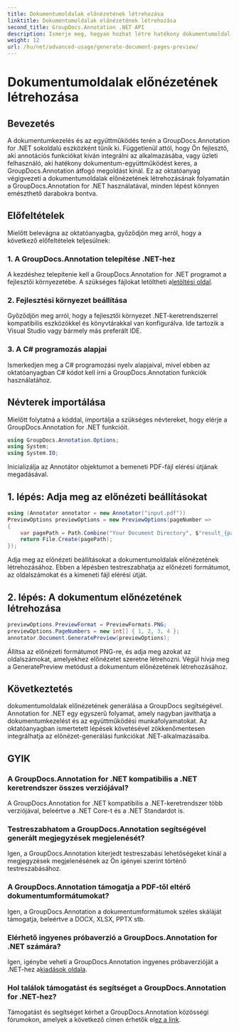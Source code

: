 ```yaml
---
title: Dokumentumoldalak előnézetének létrehozása
linktitle: Dokumentumoldalak előnézetének létrehozása
second_title: GroupDocs.Annotation .NET API
description: Ismerje meg, hogyan hozhat létre hatékony dokumentumoldal-előnézetet a GroupDocs.Annotation for .NET használatával. Fokozza dokumentumkezelési munkafolyamatait ezzel az átfogóval.
weight: 12
url: /hu/net/advanced-usage/generate-document-pages-preview/
---
```


# Dokumentumoldalak előnézetének létrehozása

## Bevezetés
A dokumentumkezelés és az együttműködés terén a GroupDocs.Annotation for .NET sokoldalú eszközként tűnik ki. Függetlenül attól, hogy Ön fejlesztő, aki annotációs funkciókat kíván integrálni az alkalmazásába, vagy üzleti felhasználó, aki hatékony dokumentum-együttműködést keres, a GroupDocs.Annotation átfogó megoldást kínál. Ez az oktatóanyag végigvezeti a dokumentumoldalak előnézetének létrehozásának folyamatán a GroupDocs.Annotation for .NET használatával, minden lépést könnyen emészthető darabokra bontva.
## Előfeltételek
Mielőtt belevágna az oktatóanyagba, győződjön meg arról, hogy a következő előfeltételek teljesülnek:
### 1. A GroupDocs.Annotation telepítése .NET-hez
 A kezdéshez telepítenie kell a GroupDocs.Annotation for .NET programot a fejlesztői környezetébe. A szükséges fájlokat letöltheti a[letöltési oldal](https://releases.groupdocs.com/annotation/net/).
### 2. Fejlesztési környezet beállítása
Győződjön meg arról, hogy a fejlesztői környezet .NET-keretrendszerrel kompatibilis eszközökkel és könyvtárakkal van konfigurálva. Ide tartozik a Visual Studio vagy bármely más preferált IDE.
### 3. A C# programozás alapjai
Ismerkedjen meg a C# programozási nyelv alapjaival, mivel ebben az oktatóanyagban C# kódot kell írni a GroupDocs.Annotation funkciók használatához.

## Névterek importálása
Mielőtt folytatná a kóddal, importálja a szükséges névtereket, hogy elérje a GroupDocs.Annotation for .NET funkcióit.

```csharp
using GroupDocs.Annotation.Options;
using System;
using System.IO;

```
Inicializálja az Annotátor objektumot a bemeneti PDF-fájl elérési útjának megadásával.
## 1. lépés: Adja meg az előnézeti beállításokat
```csharp
using (Annotator annotator = new Annotator("input.pdf"))
PreviewOptions previewOptions = new PreviewOptions(pageNumber =>
{
    var pagePath = Path.Combine("Your Document Directory", $"result_{pageNumber}.png");
    return File.Create(pagePath);
});
```
Adja meg az előnézeti beállításokat a dokumentumoldalak előnézetének létrehozásához. Ebben a lépésben testreszabhatja az előnézeti formátumot, az oldalszámokat és a kimeneti fájl elérési útját.
## 2. lépés: A dokumentum előnézetének létrehozása
```csharp
previewOptions.PreviewFormat = PreviewFormats.PNG;
previewOptions.PageNumbers = new int[] { 1, 2, 3, 4 };
annotator.Document.GeneratePreview(previewOptions);
```
Állítsa az előnézeti formátumot PNG-re, és adja meg azokat az oldalszámokat, amelyekhez előnézetet szeretne létrehozni. Végül hívja meg a GeneratePreview metódust a dokumentum előnézetének létrehozásához.

## Következtetés
dokumentumoldalak előnézetének generálása a GroupDocs segítségével. Annotation for .NET egy egyszerű folyamat, amely nagyban javíthatja a dokumentumkezelést és az együttműködési munkafolyamatokat. Az oktatóanyagban ismertetett lépések követésével zökkenőmentesen integrálhatja az előnézet-generálási funkciókat .NET-alkalmazásaiba.
## GYIK
### A GroupDocs.Annotation for .NET kompatibilis a .NET keretrendszer összes verziójával?
A GroupDocs.Annotation for .NET kompatibilis a .NET-keretrendszer több verziójával, beleértve a .NET Core-t és a .NET Standardot is.
### Testreszabhatom a GroupDocs.Annotation segítségével generált megjegyzések megjelenését?
Igen, a GroupDocs.Annotation kiterjedt testreszabási lehetőségeket kínál a megjegyzések megjelenésének az Ön igényei szerint történő testreszabásához.
### A GroupDocs.Annotation támogatja a PDF-től eltérő dokumentumformátumokat?
Igen, a GroupDocs.Annotation a dokumentumformátumok széles skáláját támogatja, beleértve a DOCX, XLSX, PPTX stb.
### Elérhető ingyenes próbaverzió a GroupDocs.Annotation for .NET számára?
Igen, igénybe veheti a GroupDocs.Annotation ingyenes próbaverzióját a .NET-hez a[kiadások oldala](https://releases.groupdocs.com/).
### Hol találok támogatást és segítséget a GroupDocs.Annotation for .NET-hez?
 Támogatást és segítséget kérhet a GroupDocs.Annotation közösségi fórumokon, amelyek a következő címen érhetők el[ez a link](https://forum.groupdocs.com/c/annotation/10).